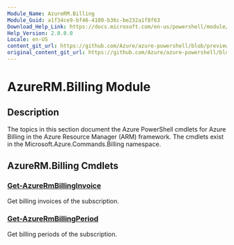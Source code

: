 ```yaml
---
Module_Name: AzureRM.Billing
Module_Guid: a1f34ce9-bf46-4180-b36c-be232a1f8f63
Download_Help_Link: https://docs.microsoft.com/en-us/powershell/module/azurerm.billing
Help_Version: 2.0.0.0
Locale: en-US
content_git_url: https://github.com/Azure/azure-powershell/blob/preview/src/ResourceManager/Billing/Commands.Billing/help/AzureRM.Billing.md
original_content_git_url: https://github.com/Azure/azure-powershell/blob/preview/src/ResourceManager/Billing/Commands.Billing/help/AzureRM.Billing.md
---
```


# AzureRM.Billing Module
## Description
The topics in this section document the Azure PowerShell cmdlets for Azure Billing in the Azure Resource Manager (ARM) framework. The cmdlets exist in the Microsoft.Azure.Commands.Billing namespace.

## AzureRM.Billing Cmdlets
### [Get-AzureRmBillingInvoice](Get-AzureRmBillingInvoice.md)
Get billing invoices of the subscription.

### [Get-AzureRmBillingPeriod](Get-AzureRmBillingPeriod.md)
Get billing periods of the subscription.

